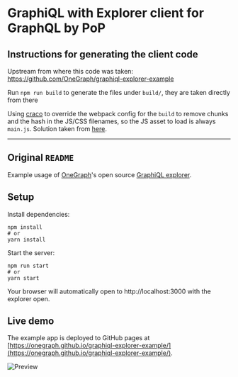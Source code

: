 # GraphiQL with Explorer client for GraphQL by PoP

## Instructions for generating the client code

Upstream from where this code was taken: https://github.com/OneGraph/graphiql-explorer-example

Run `npm run build` to generate the files under `build/`, they are taken directly from there

Using [craco](https://www.npmjs.com/package/@craco/craco) to override the webpack config for the `build` to remove chunks and the hash in the JS/CSS filenames, so the JS asset to load is always `main.js`. Solution taken from [here](https://github.com/facebook/create-react-app/issues/5306#issuecomment-695173195).

---

## Original `README`

Example usage of [OneGraph](https://www.onegraph.com)'s open source [GraphiQL explorer](https://github.com/OneGraph/graphiql-explorer).

## Setup

Install dependencies:

```
npm install
# or
yarn install
```

Start the server:

```
npm run start
# or
yarn start
```

Your browser will automatically open to http://localhost:3000 with the explorer open.

## Live demo

The example app is deployed to GitHub pages at [https://onegraph.github.io/graphiql-explorer-example/](https://onegraph.github.io/graphiql-explorer-example/).

![Preview](https://user-images.githubusercontent.com/476818/51567716-c00dfa00-1e4c-11e9-88f7-6d78b244d534.gif)
